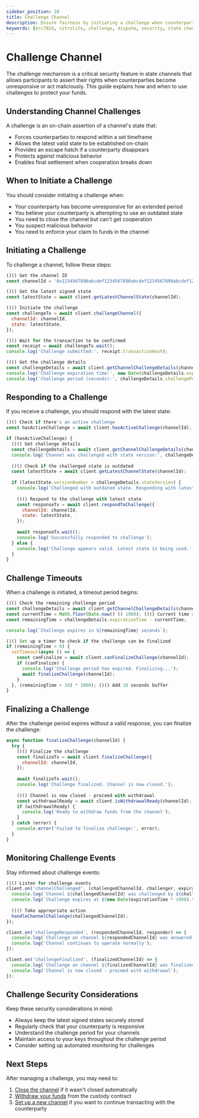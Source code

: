 ```yaml
---
sidebar_position: 10
title: Challenge Channel
description: Ensure fairness by initiating a challenge when counterparties are unresponsive or malicious.
keywords: [erc7824, nitrolite, challenge, dispute, security, state channels]
---
```


# Challenge Channel

The challenge mechanism is a critical security feature in state channels that allows participants to assert their rights when counterparties become unresponsive or act maliciously. This guide explains how and when to use challenges to protect your funds.

## Understanding Channel Challenges

A challenge is an on-chain assertion of a channel's state that:

- Forces counterparties to respond within a set timeframe
- Allows the latest valid state to be established on-chain
- Provides an escape hatch if a counterparty disappears
- Protects against malicious behavior
- Enables final settlement when cooperation breaks down

## When to Initiate a Challenge

You should consider initiating a challenge when:

- Your counterparty has become unresponsive for an extended period
- You believe your counterparty is attempting to use an outdated state
- You need to close the channel but can't get cooperation
- You suspect malicious behavior
- You need to enforce your claim to funds in the channel

## Initiating a Challenge

To challenge a channel, follow these steps:

```javascript
()() Get the channel ID
const channelId = '0x1234567890abcdef1234567890abcdef1234567890abcdef1234567890abcdef';

()() Get the latest signed state
const latestState = await client.getLatestChannelState(channelId);

()() Initiate the challenge
const challengeTx = await client.challengeChannel({
  channelId: channelId,
  state: latestState,
});

()() Wait for the transaction to be confirmed
const receipt = await challengeTx.wait();
console.log('Challenge submitted:', receipt.transactionHash);

()() Get the challenge details
const challengeDetails = await client.getChannelChallengeDetails(channelId);
console.log('Challenge expiration time:', new Date(challengeDetails.expirationTime * 1000).toLocaleString());
console.log('Challenge period (seconds):', challengeDetails.challengePeriod);
```

## Responding to a Challenge

If you receive a challenge, you should respond with the latest state:

```javascript
()() Check if there's an active challenge
const hasActiveChallenge = await client.hasActiveChallenge(channelId);

if (hasActiveChallenge) {
  ()() Get challenge details
  const challengeDetails = await client.getChannelChallengeDetails(channelId);
  console.log('Channel was challenged with state version:', challengeDetails.stateVersion);
  
  ()() Check if the challenged state is outdated
  const latestState = await client.getLatestChannelState(channelId);
  
  if (latestState.versionNumber > challengeDetails.stateVersion) {
    console.log('Challenged with outdated state. Responding with latest state...');
    
    ()() Respond to the challenge with latest state
    const responseTx = await client.respondToChallenge({
      channelId: channelId,
      state: latestState,
    });
    
    await responseTx.wait();
    console.log('Successfully responded to challenge');
  } else {
    console.log('Challenge appears valid. Latest state is being used.');
  }
}
```

## Challenge Timeouts

When a challenge is initiated, a timeout period begins:

```javascript
()() Check the remaining challenge period
const challengeDetails = await client.getChannelChallengeDetails(channelId);
const currentTime = Math.floor(Date.now() () 1000); ()() Current time in seconds
const remainingTime = challengeDetails.expirationTime - currentTime;

console.log(`Challenge expires in ${remainingTime} seconds`);

()() Set up a timer to check if the challenge can be finalized
if (remainingTime > 0) {
  setTimeout(async () => {
    const canFinalize = await client.canFinalizeChallenge(channelId);
    if (canFinalize) {
      console.log('Challenge period has expired. Finalizing...');
      await finalizeChallenge(channelId);
    }
  }, (remainingTime + 10) * 1000); ()() Add 10 seconds buffer
}
```

## Finalizing a Challenge

After the challenge period expires without a valid response, you can finalize the challenge:

```javascript
async function finalizeChallenge(channelId) {
  try {
    ()() Finalize the challenge
    const finalizeTx = await client.finalizeChallenge({
      channelId: channelId,
    });
    
    await finalizeTx.wait();
    console.log('Challenge finalized. Channel is now closed.');
    
    ()() Channel is now closed - proceed with withdrawal
    const withdrawalReady = await client.isWithdrawalReady(channelId);
    if (withdrawalReady) {
      console.log('Ready to withdraw funds from the channel');
    }
  } catch (error) {
    console.error('Failed to finalize challenge:', error);
  }
}
```

## Monitoring Challenge Events

Stay informed about challenge events:

```javascript
()() Listen for challenge events
client.on('channelChallenged', (challengedChannelId, challenger, expirationTime) => {
  console.log(`Channel ${challengedChannelId} was challenged by ${challenger}`);
  console.log(`Challenge expires at ${new Date(expirationTime * 1000).toLocaleString()}`);
  
  ()() Take appropriate action
  handleChannelChallenge(challengedChannelId);
});

client.on('challengeResponded', (respondedChannelId, responder) => {
  console.log(`Challenge on channel ${respondedChannelId} was answered by ${responder}`);
  console.log('Channel continues to operate normally');
});

client.on('challengeFinalized', (finalizedChannelId) => {
  console.log(`Challenge on channel ${finalizedChannelId} was finalized`);
  console.log('Channel is now closed - proceed with withdrawal');
});
```

## Challenge Security Considerations

Keep these security considerations in mind:

- Always keep the latest signed states securely stored
- Regularly check that your counterparty is responsive
- Understand the challenge period for your channels
- Maintain access to your keys throughout the challenge period
- Consider setting up automated monitoring for challenges

## Next Steps

After managing a challenge, you may need to:

1. [Close the channel]((close_channel)) if it wasn't closed automatically
2. [Withdraw your funds]((withdrawal)) from the custody contract
3. [Set up a new channel]((deposit_and_create_channel)) if you want to continue transacting with the counterparty